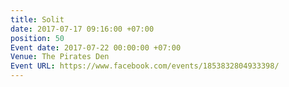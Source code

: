 ```yaml
---
title: Solit
date: 2017-07-17 09:16:00 +07:00
position: 50
Event date: 2017-07-22 00:00:00 +07:00
Venue: The Pirates Den
Event URL: https://www.facebook.com/events/1853832804933398/
---
```


